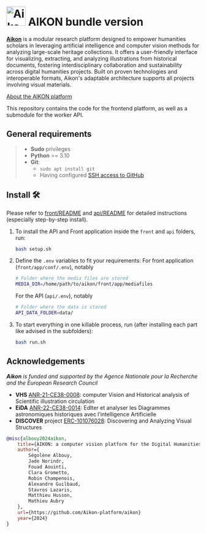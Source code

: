 # <img alt="Aikon logo" src="https://github.com/Aikon-platform/aikon/blob/main/app/webapp/static/favicon.ico" height="50" width="auto" style="display: inline; margin-bottom:-10px;"> AIKON bundle version

**[Aikon](https://aikon-platform.github.io/)** is a modular research platform designed to empower humanities scholars
in leveraging artificial intelligence and computer vision methods for analyzing large-scale heritage collections.
It offers a user-friendly interface for visualizing, extracting, and analyzing illustrations from historical documents,
fostering interdisciplinary collaboration and sustainability across digital humanities projects. Built on proven
technologies and interoperable formats, Aikon's adaptable architecture supports all projects involving visual materials.

[About the AIKON platform](https://aikon-platform.github.io/)

This repository contains the code for the frontend platform, as well as a submodule for the worker API.

## General requirements

> - **Sudo** privileges
> - **Python** >= 3.10
> - **Git**:
>     - `sudo apt install git`
>     - Having configured [SSH access to GitHub](https://docs.github.com/en/authentication/connecting-to-github-with-ssh)

## Install 🛠️

Please refer to [front/README](https://github.com/Aikon-platform/discover-api/blob/main/README.md) and [api/README](front/README.md) for detailed instructions (especially step-by-step install).

1. To install the API and Front application inside the `front` and `api` folders, run:
    ```bash
    bash setup.sh
    ```
2. Define the `.env` variables to fit your requirements:
    For front application (`front/app/conf/.env`), notably
    ```bash
    # Folder where the media files are stored
    MEDIA_DIR=/home/path/to/aikon/front/app/mediafiles
    ```
    For the API (`api/.env`), notably
    ```bash
    # Folder where the data is stored
    API_DATA_FOLDER=data/
    ```
3. To start everything in one killable process, run (after installing each part like advised in the subfolders):
    ```bash
    bash run.sh
    ```

## Acknowledgements

***Aikon** is funded and supported by the Agence Nationale pour la Recherche and the European Research Council*
- **VHS** [ANR-21-CE38-0008](https://anr.fr/Projet-ANR-21-CE38-0008): computer Vision and Historical analysis of Scientific illustration circulation
- **EiDA** [ANR-22-CE38-0014](https://anr.fr/Projet-ANR-22-CE38-0014): EdIter et analyser les Diagrammes astronomiques historiques avec l’intelligence Artificielle
- **DISCOVER** project [ERC-101076028](https://cordis.europa.eu/project/id/101076028): Discovering and Analyzing Visual Structures

```bibtex
@misc{albouy2024aikon,
    title={AIKON: a computer vision platform for the Digital Humanities},
    author={
        Ségolène Albouy,
        Jade Norindr,
        Fouad Aouinti,
        Clara Grometto,
        Robin Champenois,
        Alexandre Guilbaud,
        Stavros Lazaris,
        Matthieu Husson,
        Mathieu Aubry
    },
    url={https://github.com/Aikon-platform/aikon}
    year={2024}
}
```